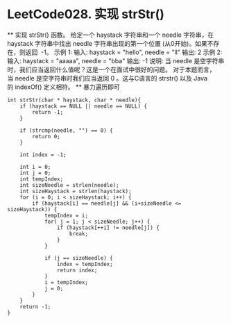 # LeetCode028. 实现 strStr()
**
实现 strStr() 函数。
给定一个 haystack 字符串和一个 needle 字符串，在 haystack 字符串中找出 needle 字符串出现的第一个位置 (从0开始)。如果不存在，则返回  -1。
示例 1:
输入: haystack = "hello", needle = "ll"
输出: 2
示例 2:
输入: haystack = "aaaaa", needle = "bba"
输出: -1
说明:
当 needle 是空字符串时，我们应当返回什么值呢？这是一个在面试中很好的问题。
对于本题而言，当 needle 是空字符串时我们应当返回 0 。这与C语言的 strstr() 以及 Java的 indexOf() 定义相符。
**
暴力遍历即可
```
int strStr(char * haystack, char * needle){
    if (haystack == NULL || needle == NULL) {
        return -1;
    }

    if (strcmp(needle, "") == 0) {
        return 0;
    }
    
    int index = -1;

    int i = 0;
    int j = 0;
    int tempIndex;
    int sizeNeedle = strlen(needle);
    int sizeHaystack = strlen(haystack);
    for (i = 0; i < sizeHaystack; i++) {
        if (haystack[i] == needle[j] && (i+sizeNeedle <= sizeHaystack)) {
            tempIndex = i;
            for( j = 1; j < sizeNeedle; j++) {
                if (haystack[++i] != needle[j]) {
                    break;
                }
            }

            if (j == sizeNeedle) {
                index = tempIndex;
                return index;
            }
            i = tempIndex;
            j = 0;
        }
    }
    return -1;
}
```